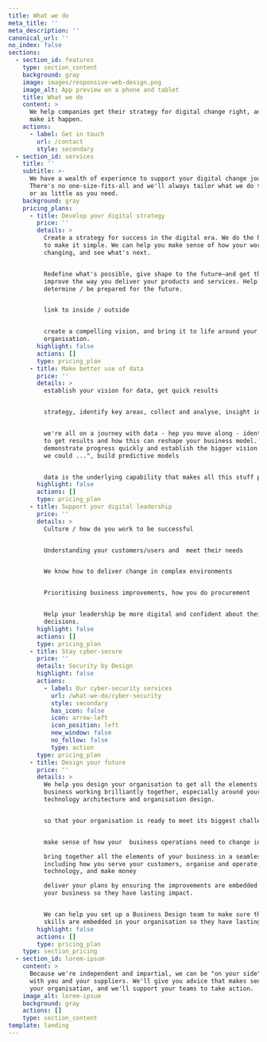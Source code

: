 ```yaml
---
title: What we do
meta_title: ''
meta_description: ''
canonical_url: ''
no_index: false
sections:
  - section_id: features
    type: section_content
    background: gray
    image: images/responsive-web-design.png
    image_alt: App preview on a phone and tablet
    title: What we do
    content: >
      We help companies get their strategy for digital change right, and we help
      make it happen.
    actions:
      - label: Get in touch
        url: /contact
        style: secondary
  - section_id: services
    title: ''
    subtitle: >-
      We have a wealth of experience to support your digital change journey.
      There's no one-size-fits-all and we'll always tailor what we do to as much
      or as little as you need.
    background: gray
    pricing_plans:
      - title: Develop your digital strategy
        price: ''
        details: >
          Create a strategy for success in the digital era. We do the hard work
          to make it simple. We can help you make sense of how your world is
          changing, and see what's next.


          Redefine what's possible, give shape to the future—and get there.
          improve the way you deliver your products and services. Help you
          determine / be prepared for the future.


          link to inside / outside


          create a compelling vision, and bring it to life around your
          organisation.
        highlight: false
        actions: []
        type: pricing_plan
      - title: Make better use of data
        price: ''
        details: >
          establish your vision for data, get quick results


          strategy, identify key areas, collect and analyse, insight into action


          we're all on a journey with data - hep you move along - identify where
          to get results and how this can reshape your business model.
          demonstrate progress quickly and establish the bigger vision. "what if
          we could ...", build predictive models


          data is the underlying capability that makes all this stuff possible
        highlight: false
        actions: []
        type: pricing_plan
      - title: Support your digital leadership
        price: ''
        details: >
          Culture / how do you work to be successful


          Understanding your customers/users and  meet their needs


          We know how to deliver change in complex environments


          Prioritising business improvements, how you do procurement


          Help your leadership be more digital and confident about their
          decisions.
        highlight: false
        actions: []
        type: pricing_plan
      - title: Stay cyber-secure
        price: ''
        details: Security by Design
        highlight: false
        actions:
          - label: Our cyber-security services
            url: /what-we-do/cyber-security
            style: secondary
            has_icon: false
            icon: arrow-left
            icon_position: left
            new_window: false
            no_follow: false
            type: action
        type: pricing_plan
      - title: Design your future
        price: ''
        details: >
          We help you design your organisation to get all the elements of your
          business working brilliantly together, especially around your
          technology architecture and organisation design.


          so that your organisation is ready to meet its biggest challenges.


          make sense of how your  business operations need to change in response

          bring together all the elements of your business in a seamless design,
          including how you serve your customers, organise and operate, use
          technology, and make money

          deliver your plans by ensuring the improvements are embedded deep in
          your business so they have lasting impact.


          We can help you set up a Business Design team to make sure these
          skills are embedded in your organisation so they have lasting impact.
        highlight: false
        actions: []
        type: pricing_plan
    type: section_pricing
  - section_id: lorem-ipsum
    content: >
      Because we're independent and impartial, we can be "on your side" working
      with you and your suppliers. We'll give you advice that makes sense in
      your organisation, and we'll support your teams to take action.
    image_alt: lorem-ipsum
    background: gray
    actions: []
    type: section_content
template: landing
---
```

